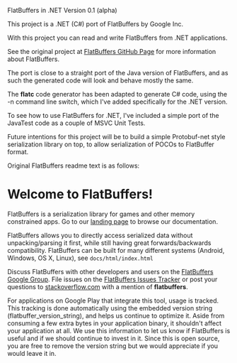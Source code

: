 FlatBuffers in .NET Version 0.1 (alpha)

This project is a .NET (C#) port of FlatBuffers by Google Inc. 

With this project you can read and write FlatBuffers from .NET applications.

See the original project at [FlatBuffers GitHub Page][] for more information about FlatBuffers.

The port is close to a straight port of the Java version of FlatBuffers, and as such the 
generated code will look and behave mostly the same.

The **flatc** code generator has been adapted to generate C# code, using the -n
command line switch, which I've added specifically for the .NET version.

To see how to use FlatBuffers for .NET, I've included a simple port of the JavaTest code as a couple
of MSVC Unit Tests.

Future intentions for this project will be to build a simple Protobuf-net style serialization
library on top, to allow serialization of POCOs to FlatBuffer format.



Original FlatBuffers readme text is as follows:

# Welcome to FlatBuffers!

FlatBuffers is a serialization library for games and other memory constrained
apps. Go to our [landing page][] to browse our documentation.

FlatBuffers allows you to directly access serialized data without
unpacking/parsing it first, while still having great forwards/backwards
compatibility. FlatBuffers can be built for many different systems (Android,
Windows, OS X, Linux), see `docs/html/index.html`

Discuss FlatBuffers with other developers and users on the
[FlatBuffers Google Group][]. File issues on the [FlatBuffers Issues Tracker][]
or post your questions to [stackoverflow.com][] with a mention of
**flatbuffers**.

For applications on Google Play that integrate this tool, usage is tracked.
This tracking is done automatically using the embedded version string
(flatbuffer_version_string), and helps us continue to optimize it. Aside from
consuming a few extra bytes in your application binary, it shouldn't affect
your application at all.  We use this information to let us know if FlatBuffers
is useful and if we should continue to invest in it. Since this is open
source, you are free to remove the version string but we would appreciate if
you would leave it in.

  [FlatBuffers Google Group]: http://group.google.com/group/flatbuffers
  [FlatBuffers Issues Tracker]: http://github.com/google/flatbuffers/issues
  [stackoverflow.com]: http://www.stackoverflow.com
  [landing page]: http://google.github.io/flatbuffers
  [FlatBuffers GitHub Page]: https://github.com/google/flatbuffers